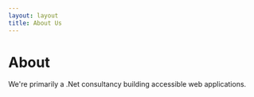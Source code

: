 ```yaml
---
layout: layout
title: About Us
---
```


# About

We're primarily a .Net consultancy building accessible web applications.